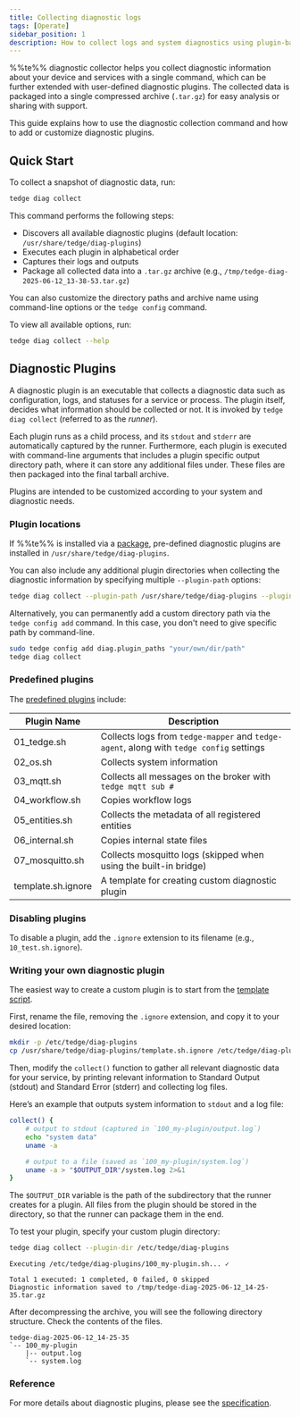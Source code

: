 ```yaml
---
title: Collecting diagnostic logs
tags: [Operate]
sidebar_position: 1
description: How to collect logs and system diagnostics using plugin-based automation
---
```


%%te%% diagnostic collector helps you collect diagnostic information about your device and services with a single command,
which can be further extended with user-defined diagnostic plugins.
The collected data is packaged into a single compressed archive (`.tar.gz`) for easy analysis or sharing with support.

This guide explains how to use the diagnostic collection command and how to add or customize diagnostic plugins.

## Quick Start

To collect a snapshot of diagnostic data, run:

```sh
tedge diag collect
```

This command performs the following steps:
* Discovers all available diagnostic plugins (default location: `/usr/share/tedge/diag-plugins`)
* Executes each plugin in alphabetical order
* Captures their logs and outputs
* Package all collected data into a `.tar.gz` archive (e.g., `/tmp/tedge-diag-2025-06-12_13-38-53.tar.gz`)

You can also customize the directory paths and archive name using command-line options or the `tedge config` command.

To view all available options, run:

```sh
tedge diag collect --help
```

## Diagnostic Plugins

A diagnostic plugin is an executable that collects a diagnostic data such as configuration, logs, and statuses for a service or process.
The plugin itself, decides what information should be collected or not.
It is invoked by `tedge diag collect` (referred to as the _runner_).

Each plugin runs as a child process, and its `stdout` and `stderr` are automatically captured by the runner.
Furthermore, each plugin is executed with command-line arguments that includes a plugin specific output directory path, where it can store any additional files under.
These files are then packaged into the final tarball archive.

Plugins are intended to be customized according to your system and diagnostic needs.

### Plugin locations

If %%te%% is installed via a [package](../../install/index.md#installupdate),
pre-defined diagnostic plugins are installed in `/usr/share/tedge/diag-plugins`.

You can also include any additional plugin directories when collecting the diagnostic information by specifying multiple `--plugin-path` options:

```sh
tedge diag collect --plugin-path /usr/share/tedge/diag-plugins --plugin-path /your/own/dir/path
```

Alternatively, you can permanently add a custom directory path via the `tedge config add` command.
In this case, you don't need to give specific path by command-line.

```sh
sudo tedge config add diag.plugin_paths "your/own/dir/path"
tedge diag collect
```

### Predefined plugins

The [predefined plugins](https://github.com/thin-edge/thin-edge.io/tree/main/configuration/contrib/diag-plugins) include:

| Plugin Name        | Description                                                                             |
| ------------------ | --------------------------------------------------------------------------------------- |
| 01_tedge.sh        | Collects logs from `tedge-mapper` and `tedge-agent`, along with `tedge config` settings |
| 02_os.sh           | Collects system information                                                             |
| 03_mqtt.sh         | Collects all messages on the broker with `tedge mqtt sub #`                             |
| 04_workflow.sh     | Copies workflow logs                                                                    |
| 05_entities.sh     | Collects the metadata of all registered entities                                        |
| 06_internal.sh     | Copies internal state files                                                             |
| 07_mosquitto.sh    | Collects mosquitto logs (skipped when using the built-in bridge)                        |
| template.sh.ignore | A template for creating custom diagnostic plugin                                        |

### Disabling plugins

To disable a plugin, add the `.ignore` extension to its filename (e.g., `10_test.sh.ignore`).

### Writing your own diagnostic plugin

The easiest way to create a custom plugin is to start from the [template script](https://github.com/thin-edge/thin-edge.io/blob/main/configuration/contrib/diag-plugins/template.sh.ignore).

First, rename the file, removing the `.ignore` extension, and copy it to your desired location:

```sh
mkdir -p /etc/tedge/diag-plugins
cp /usr/share/tedge/diag-plugins/template.sh.ignore /etc/tedge/diag-plugins/100_my-plugin.sh
```

Then, modify the `collect()` function to gather all relevant diagnostic data for your service,
by printing relevant information to Standard Output (stdout) and Standard Error (stderr) and collecting log files.

Here’s an example that outputs system information to `stdout` and a log file:

```sh title="file: /etc/tedge/diag-plugins/100_my-plugin.sh"
collect() {
    # output to stdout (captured in `100_my-plugin/output.log`)
    echo "system data"
    uname -a

    # output to a file (saved as `100_my-plugin/system.log`)
    uname -a > "$OUTPUT_DIR"/system.log 2>&1
}
```

The `$OUTPUT_DIR` variable is the path of the subdirectory that the runner creates for a plugin.
All files from the plugin should be stored in the directory, so that the runner can package them in the end.

To test your plugin, specify your custom plugin directory:

```sh
tedge diag collect --plugin-dir /etc/tedge/diag-plugins
```

```text title="Output"
Executing /etc/tedge/diag-plugins/100_my-plugin.sh... ✓

Total 1 executed: 1 completed, 0 failed, 0 skipped
Diagnostic information saved to /tmp/tedge-diag-2025-06-12_14-25-35.tar.gz
```

After decompressing the archive, you will see the following directory structure.
Check the contents of the files.

```text title="Directory tree"
tedge-diag-2025-06-12_14-25-35
`-- 100_my-plugin
    |-- output.log
    `-- system.log
```

### Reference

For more details about diagnostic plugins, please see the [specification](../../references/diagnostic-plugin.md).
